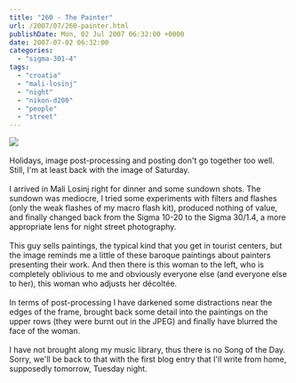 ```yaml
---
title: "260 - The Painter"
url: /2007/07/260-painter.html
publishDate: Mon, 02 Jul 2007 06:32:00 +0000
date: 2007-07-02 06:32:00
categories: 
  - "sigma-301-4"
tags: 
  - "croatia"
  - "mali-losinj"
  - "night"
  - "nikon-d200"
  - "people"
  - "street"
---
```

<a href="https://d25zfm9zpd7gm5.cloudfront.net/1200x1200/2007/20070630_212057.jpg"><img src="https://d25zfm9zpd7gm5.cloudfront.net/0600x0600/2007/20070630_212057.jpg"/></a><br/><br/>Holidays, image post-processing and posting don't go together too well. Still, I'm at least back with the image of Saturday. <br/><br/>I arrived in Mali Losinj right for dinner and some sundown shots. The sundown was mediocre, I tried some experiments with filters and flashes (only the weak flashes of my macro flash kit), produced nothing of value, and finally changed back from the Sigma 10-20 to the Sigma 30/1.4, a more appropriate lens for night street photography.<br/><br/>This guy sells paintings, the typical kind that you get in tourist centers, but the image reminds me a little of these baroque paintings about painters presenting their work. And then there is this woman to the left, who is completely oblivious to me and obviously everyone else (and everyone else to her), this woman who adjusts her décoltée.<br/><br/>In terms of post-processing I have darkened some distractions near the edges of the frame, brought back some detail into the paintings on the upper rows (they were burnt out in the JPEG) and finally have blurred the face of the woman.<br/><br/>I have not brought along my music library, thus there is no Song of the Day. Sorry, we'll be back to that with the first blog entry that I'll write from home, supposedly  tomorrow, Tuesday night.
